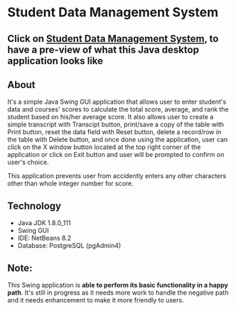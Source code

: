 # Student Data Management System

## Click on [Student Data Management System](https://u.cubeupload.com/kimnnguyen225/StudentDataManagemen.png), to have a pre-view of what this Java desktop application looks like

## About

It's a simple Java Swing GUI application that allows user to enter student's data and courses' scores to calculate the total score, average, and rank the student based on his/her average score. It also allows user to create a simple transcript with Transcipt button, print/save a copy of the table with Print button, reset the data field with Reset button, delete a record/row in the table with Delete button, and once done using the application, user can click on the X window button located at the top right corner of the application or click on Exit button and user will be prompted to confirm on user's choice.

This application prevents user from accidently enters any other characters other than whole integer number for score.

## Technology
- Java JDK 1.8.0_111
- Swing GUI
- IDE: NetBeans 8.2
- Database: PostgreSQL (pgAdmin4)

## Note:

This Swing application is **able to perform its basic functionality in a happy path**. It's still in progress as it needs more work to handle the negative path and it needs enhancement to make it more friendly to users.


